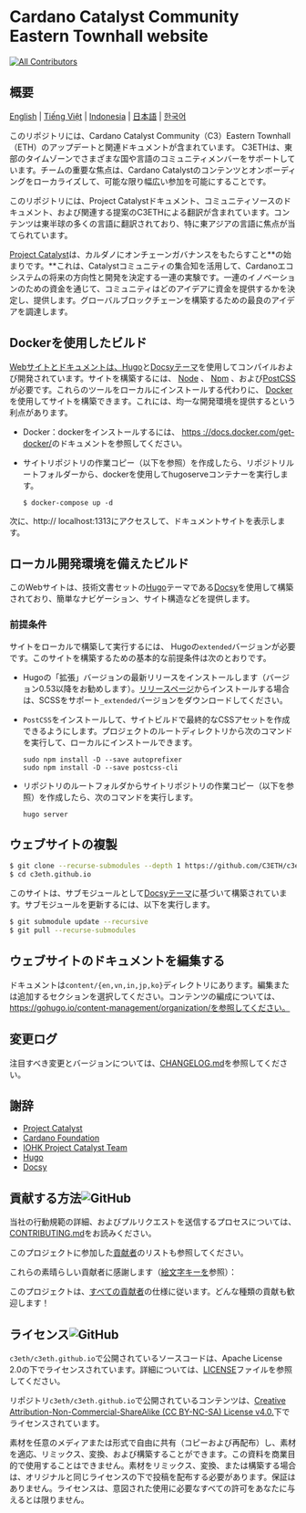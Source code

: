 # Cardano Catalyst Community Eastern Townhall website

<!-- ALL-CONTRIBUTORS-BADGE:START - Do not remove or modify this section -->
[![All Contributors](https://img.shields.io/badge/all_contributors-1-orange.svg?style=flat-square)](#contributors-)
<!-- ALL-CONTRIBUTORS-BADGE:END -->

## 概要

[English](/README/en/README.md) | [Tiếng Việt](/README/vi/README.md) | [Indonesia](/README/id/README.md) | [日本語](/README/ja/README.md) | [한국어](/README/ko/README.md)

このリポジトリには、Cardano Catalyst Community（C3）Eastern Townhall（ETH）のアップデートと関連ドキュメントが含まれています。 C3ETHは、東部のタイムゾーンでさまざまな国や言語のコミュニティメンバーをサポートしています。チームの重要な焦点は、Cardano Catalystのコンテンツとオンボーディングをローカライズして、可能な限り幅広い参加を可能にすることです。

このリポジトリには、Project Catalystドキュメント、コミュニティソースのドキュメント、および関連する提案のC3ETHによる翻訳が含まれています。コンテンツは東半球の多くの言語に翻訳されており、特に東アジアの言語に焦点が当てられています。

[Project Catalyst](https://cardano.ideascale.com/)は、カルダノにオンチェーンガバナンスをもたらすこと**の始まりです。**これは、Catalystコミュニティの集合知を活用して、Cardanoエコシステムの将来の方向性と開発を決定する一連の実験です。一連のイノベーションのための資金を通じて、コミュニティはどのアイデアに資金を提供するかを決定し、提供します。グローバルブロックチェーンを構築するための最良のアイデアを調達します。

## Dockerを使用したビルド

[Webサイトとドキュメントは、Hugo](https://gohugo.io/)と[Docsyテーマ](https://www.docsy.dev/)を使用してコンパイルおよび開発されています。サイトを構築するには、 [Node](https://nodejs.org/en/) 、 [Npm](https://www.npmjs.com/) 、および[PostCSS](https://postcss.org/)が必要です。これらのツールをローカルにインストールする代わりに、 [Docker](https://docs.docker.com/get-started/overview/)を使用してサイトを構築できます。これには、均一な開発環境を提供するという利点があります。

- Docker：dockerをインストールするには、 [https ://docs.docker.com/get-docker/](https://docs.docker.com/get-docker/)のドキュメントを参照してください。

- サイトリポジトリの作業コピー（以下を参照）を作成したら、リポジトリルートフォルダーから、dockerを使用してhugoserveコンテナーを実行します。

    ```
    $ docker-compose up -d
    ```

次に、http:// localhost:1313にアクセスして、ドキュメントサイトを表示します。

## ローカル開発環境を備えたビルド

このWebサイトは、技術文書セットの[Hugo](https://www.docsy.dev/)テーマである[Docsy](https://gohugo.io/)を使用して構築されており、簡単なナビゲーション、サイト構造などを提供します。

### 前提条件

サイトをローカルで構築して実行するには、 <a>Hugoの</a><code>extended</code>バージョンが必要です。このサイトを構築するための基本的な前提条件は次のとおりです。

- Hugoの「拡張」バージョンの最新リリースをインストールします（バージョン0.53以降をお勧めします）。[リリースページ](https://github.com/gohugoio/hugo/releases)からインストールする場合は、SCSSをサポート`_extended`バージョンをダウンロードしてください。

- `PostCSS`をインストールして、サイトビルドで最終的なCSSアセットを作成できるようにします。プロジェクトのルートディレクトリから次のコマンドを実行して、ローカルにインストールできます。

    ```
    sudo npm install -D --save autoprefixer
    sudo npm install -D --save postcss-cli
    ```

- リポジトリのルートフォルダからサイトリポジトリの作業コピー（以下を参照）を作成したら、次のコマンドを実行します。

    ```
    hugo server
    ```

## ウェブサイトの複製

```bash
$ git clone --recurse-submodules --depth 1 https://github.com/C3ETH/c3eth.github.io.git
$ cd c3eth.github.io
```

このサイトは、サブモジュールとして[Docsyテーマ](https://www.docsy.dev/)に基づいて構築されています。サブモジュールを更新するには、以下を実行します。

```bash
$ git submodule update --recursive
$ git pull --recurse-submodules
```

## ウェブサイトのドキュメントを編集する

ドキュメントは`content/{en,vn,in,jp,ko}`ディレクトリにあります。編集または追加するセクションを選択してください。コンテンツの編成については、https://gohugo.io/content-management/organization/を参照してください。

## 変更ログ

注目すべき変更とバージョンについては、[CHANGELOG.md](CHANGELOG.md)を参照してください。

## 謝辞

- [Project Catalyst](https://cardano.ideascale.com/)
- [Cardano Foundation](https://cardanofoundation.org/)
- [IOHK Project Catalyst Team](https://iohk.io/)
- [Hugo](https://gohugo.io/)
- [Docsy](https://www.docsy.dev/)

## 貢献する方法![GitHub](https://img.shields.io/github/contributors/c3eth/c3eth.github.io)

当社の行動規範の詳細、およびプルリクエストを送信するプロセスについては、 [CONTRIBUTING.md](/README/ja/CONTRIBUTING.md)をお読みください。

このプロジェクトに参加した[貢献者](https://github.com/c3eth/c3eth.github.io/graphs/contributors)のリストも参照してください。

これらの素晴らしい貢献者に感謝します（[絵文字キーを](https://allcontributors.org/docs/en/emoji-key)参照）：

<!-- ALL-CONTRIBUTORS-LIST:START - Do not remove or modify this section -->

<!-- ALL-CONTRIBUTORS-LIST:END -->

このプロジェクトは、[すべての貢献者](https://github.com/all-contributors/all-contributors)の仕様に従います。どんな種類の貢献も歓迎します！

## ライセンス![GitHub](https://img.shields.io/github/license/c3eth/c3eth.github.io)

`c3eth/c3eth.github.io`で公開されているソースコードは、Apache License 2.0の下でライセンスされています。詳細については、[LICENSE](https://github.com/c3eth/c3eth.github.io/main/LICENSE.md)ファイルを参照してください。

リポジトリ`c3eth/c3eth.github.io`で公開されているコンテンツは、[Creative Attribution-Non-Commercial-ShareAlike (CC BY-NC-SA) License v4.0.](https://creativecommons.org/licenses/by-nc-sa/4.0/)下でライセンスされています。

素材を任意のメディアまたは形式で自由に共有（コピーおよび再配布）し、素材を適応、リミックス、変換、および構築することができます。この資料を商業目的で使用することはできません。素材をリミックス、変換、または構築する場合は、オリジナルと同じライセンスの下で投稿を配布する必要があります。保証はありません。ライセンスは、意図された使用に必要なすべての許可をあなたに与えるとは限りません。
